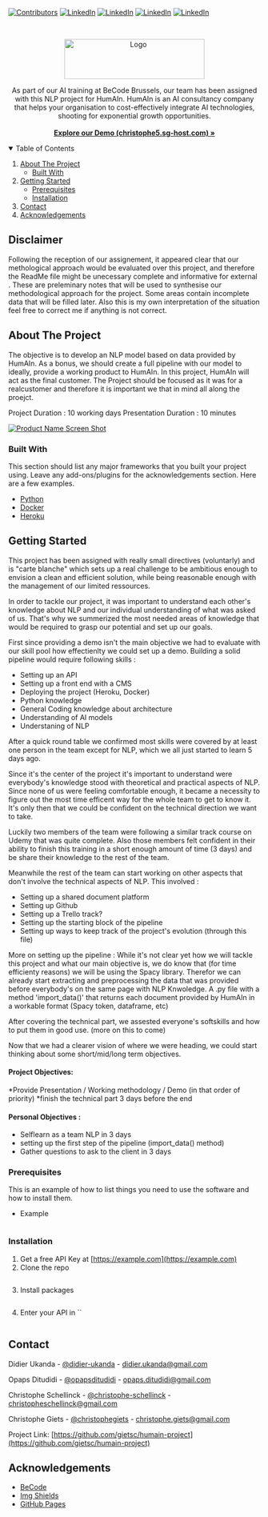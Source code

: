 [![Contributors][contributors-shield]][contributors-url]
[![LinkedIn][linkedinDU-shield]][linkedinDU-url]
[![LinkedIn][linkedinCS-shield]][linkedinCS-url]
[![LinkedIn][linkedinOD-shield]][linkedinOD-url]
[![LinkedIn][linkedinCG-shield]][linkedinCG-url]

<!-- PROJECT LOGO -->
<br />
<p align="center">
  <a href="https://github.com/gietsc/HumAIn-Project/">
    <img src="assets/images/logoblack.png" alt="Logo" width="280" height="80">
  </a>
  <p align="center">
As part of our AI training at BeCode Brussels, our team has been assigned with this NLP project for HumAIn.
HumAIn is an AI consultancy company that helps your organisation to cost-effectively integrate AI technologies, shooting for exponential growth opportunities. 
    <br/>
    <br/>
    <a href="https://github.com/gietsc/Humain-project"><strong>Explore our Demo (christophe5.sg-host.com) »</strong></a>
</p>



<!-- TABLE OF CONTENTS -->
<details open="open">
  <summary>Table of Contents</summary>
  <ol>
    <li>
      <a href="#about-the-project">About The Project</a>
      <ul>
        <li><a href="#built-with">Built With</a></li>
      </ul>
    </li>
    <li>
      <a href="#getting-started">Getting Started</a>
      <ul>
        <li><a href="#prerequisites">Prerequisites</a></li>
        <li><a href="#installation">Installation</a></li>
      </ul>
    </li>
    <li><a href="#contact">Contact</a></li>
    <li><a href="#acknowledgements">Acknowledgements</a></li>
  </ol>
</details>

## Disclaimer

Following the reception of our assignement, it appeared clear that our methological approach would be evaluated over this project, and therefore the ReadMe file might be unecessary complete and informative for external .
These are preleminary notes that will be used to synthesise our methodological approach for the project.
Some areas contain incomplete data that will be filled later.
Also this is my own interpretation of the situation feel free to correct me if anything is not correct.

<!-- ABOUT THE PROJECT -->
## About The Project

The objective is to develop an NLP model based on data provided by HumAIn. As a bonus, we should create a full pipeline with our model to ideally, provide a working product to HumAIn. In this project, HumAIn will act as the final customer. The Project should be focused as it was for a realcustomer and therefore it is important we that in mind all along the proejct. 
 
Project Duration : 10 working days
Presentation Duration : 10 minutes

[![Product Name Screen Shot][product-screenshot]](https://github.com/gietsc/HumAIn-Project/)



### Built With

This section should list any major frameworks that you built your project using. Leave any add-ons/plugins for the acknowledgements section. Here are a few examples.
* [Python](https://www.python.org/)
* [Docker](https://www.docker.com/)
* [Heroku](https://heroku.com/)



<!-- GETTING STARTED -->
## Getting Started

This project has been assigned with really small directives (voluntarly) and is "carte blanche" which sets up a real challenge to be ambitious enough to envision a clean and efficient solution, while being reasonable enough with the management of our limited ressources.

In order to tackle our project, it was important to understand each other's knowledge about NLP and our individual understanding of what was asked of us.
That's why we summerized the most needed areas of knowledge that would be required to grasp our potential and set up our goals.

First since providing a demo isn't the main objective we had to evaluate with our skill pool how effectienlty we could set up a demo.
Building a solid pipeline would require following skills :
* Setting up an API
* Setting up a front end with a CMS
* Deploying the project (Heroku, Docker)
* Python knowledge 
* General Coding knowledge about architecture
* Understanding of AI models
* Understaning of NLP

After a quick round table we confirmed most skills were covered by at least one person in the team except for NLP, which we all just started to learn 5 days ago.

Since it's the center of the project it's important to understand were everybody's knowledge stood with theoretical and practical aspects of NLP. Since none of us were feeling comfortable enough, it became a necessity to figure out the most time efficent way for the whole team to get to know it. It's only then that we could be confident on the technical direction we want to take.

Luckily two members of the team were following a similar track course on Udemy that was quite complete. Also those members felt confident in their ability to finish this training in a short enough amount of time (3 days) and be share their knowledge to the rest of the team.

Meanwhile the rest of the team can start working on other aspects that don't involve the technical aspects of NLP. This involved :
* Setting up a shared document platform
* Setting up Github
* Setting up a Trello track?
* Setting up the starting block of the pipeline
* Setting up ways to keep track of the project's evolution (through this file)

More on setting up the pipeline :
While it's not clear yet how we will tackle this project and what our main objective is, we do know that (for time efficienty reasons) we will be using the Spacy library.
Therefor we can already start extracting and preprocessing the data that was provided before everybody's on the same page with NLP Knwoledge.
A .py file with a method 'import_data()' that returns each document provided by HumAIn in a workable format (Spacy token, dataframe, etc)

After covering the technical part, we assested everyone's softskills and how to put them in good use. (more on this to come)

Now that we had a clearer vision of where we were heading, we could start thinking about some short/mid/long term objectives.

#### Project Objectives:

*Provide Presentation / Working methodology / Demo (in that order of priority)
*finish the technical part 3 days before the end

#### Personal Objectives :

* Selflearn as a team NLP in 3 days
* setting up the first step of the pipeline (import_data() method)
* Gather questions to ask to the client in 3 days

### Prerequisites

This is an example of how to list things you need to use the software and how to install them.
* Example
  ```example
  ```

### Installation

1. Get a free API Key at [https://example.com](https://example.com)
2. Clone the repo
   ```example
   ```
3. Install packages
   ```example
   ```
4. Enter your API in ``
   ```example
   ```


<!-- CONTACT -->
## Contact

Didier Ukanda - [@didier-ukanda](https://www.linkedin.com/in/didier-ukanda/) - didier.ukanda@gmail.com

Opaps Ditudidi - [@opapsditudidi](https://www.linkedin.com/in/opapsditudidi/) - opaps.ditudidi@gmail.com

Christophe Schellinck - [@christophe-schellinck](https://www.linkedin.com/in/christophe-schellinck/) - christopheschellinck@gmail.com

Christophe Giets - [@christophegiets](https://www.linkedin.com/in/christophegiets/) - christophe.giets@gmail.com

Project Link: [https://github.com/gietsc/humain-project](https://github.com/gietsc/humain-project)



<!-- ACKNOWLEDGEMENTS -->
## Acknowledgements
* [BeCode](https://becode.org/)
* [Img Shields](https://shields.io)
* [GitHub Pages](https://pages.github.com)




<!-- MARKDOWN LINKS & IMAGES -->
<!-- https://www.markdownguide.org/basic-syntax/#reference-style-links -->
[contributors-shield]: https://img.shields.io/github/contributors/gietsc/humain-project.svg?style=for-the-badge
[contributors-url]: https://github.com/gietsc/HumAIn-Project/graphs/contributors
[linkedinCG-shield]: https://img.shields.io/badge/-Giets.C-black.svg?style=for-the-badge&logo=linkedin&colorB=555
[linkedinCG-url]: https://linkedin.com/in/christophegiets/
[linkedinCS-shield]: https://img.shields.io/badge/-Schellinck.C-black.svg?style=for-the-badge&logo=linkedin&colorB=555
[linkedinCS-url]: https://www.linkedin.com/in/christophe-schellinck/
[linkedinOD-shield]: https://img.shields.io/badge/-Ditudidi.O-black.svg?style=for-the-badge&logo=linkedin&colorB=555
[linkedinOD-url]: https://www.linkedin.com/in/opapsditudidi/
[linkedinDU-shield]: https://img.shields.io/badge/-Ukanda.D-black.svg?style=for-the-badge&logo=linkedin&colorB=555
[linkedinDU-url]: https://www.linkedin.com/in/didier-ukanda/
[product-screenshot]: assets/images/screenshot.png
